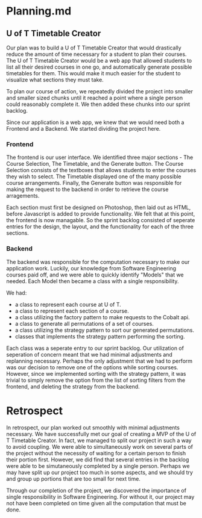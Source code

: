 # Planning.md

## U of T Timetable Creator

Our plan was to build a U of T Timetable Creator that would drastically reduce the amount of time necessary for a student to plan their courses. The U of T Timetable Creator would be a web app that allowed students to list all their desired courses in one go, and automatically generate possible timetables for them. This would make it much easier for the student to visualize what sections they must take.

To plan our course of action, we repeatedly divided the project into smaller and smaller sized chunks until it reached a point where a single person could reasonably complete it. We then added these chunks into our sprint backlog. 

Since our application is a web app, we knew that we would need both a Frontend and a Backend. We started dividing the project here.

### Frontend

The frontend is our user interface. We identified three major sections - The Course Selection, The Timetable, and the Generate button. The Course Selection consists of the textboxes that allows students to enter the courses they wish to select. The Timetable displayed one of the many possible course arrangements. Finally, the Generate button was responsible for making the request to the backend in order to retrieve the course arragements. 

Each section must first be designed on Photoshop, then laid out as HTML, before Javascript is added to provide functionality. We felt that at this point, the frontend is now managable. So the sprint backlog consisted of seperate entries for the design, the layout, and the functionality for each of the three sections.

### Backend

The backend was responsible for the computation necessary to make our application work. Luckily, our knowledge from Software Engineering courses paid off, and we were able to quickly identify "Models" that we needed. Each Model then became a class with a single responsibility. 

We had:

- a class to represent each course at U of T.
- a class to represent each section of a course.
- a class utilizing the factory pattern to make requests to the Cobalt api.
- a class to generate all permutations of a set of courses.
- a class utilizing the strategy pattern to sort our generated permutations.
- classes that implements the strategy pattern performing the sorting.

Each class was a seperate entry to our sprint backlog. Our utilization of seperation of concern meant that we had minimal adjustments and replanning necessary. Perhaps the only adjustment that we had to perform was our decision to remove one of the options while sorting courses. However, since we implemented sorting with the strategy pattern, it was trivial to simply remove the option from the list of sorting filters from the frontend, and deleting the strategy from the backend.

# Retrospect

In retrospect, our plan worked out smoothly with minimal adjustments necessary. We have successfully met our goal of creating a MVP of the U of T Timetable Creator. In fact, we managed to split our project in such a way to avoid coupling. We were able to simultaneously work on several parts of the project without the necessity of waiting for a certain person to finish their portion first. However, we did find that several entries in the backlog were able to be simutaneously completed by a single person. Perhaps we may have split up our project too much in some aspects, and we should try and group up portions that are too small for next time.

Through our completion of the project, we discovered the importance of single responsibility in Software Engineering. For without it, our project may not have been completed on time given all the computation that must be done.
